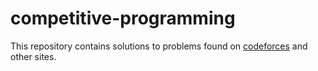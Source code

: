 # competitive-programming

This repository contains solutions to problems found on [codeforces](https://codeforces.com/)
and other sites.
